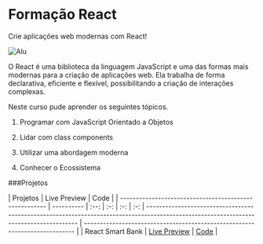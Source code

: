 # Formação React
Crie aplicações web modernas com React!

![Alu](https://images.unsplash.com/photo-1633356122544-f134324a6cee?ixlib=rb-4.0.3&ixid=MnwxMjA3fDB8MHxwaG90by1wYWdlfHx8fGVufDB8fHx8&auto=format&fit=crop&w=1470&q=80)

O React é uma biblioteca da linguagem JavaScript e uma das formas mais modernas para a criação de aplicações web. Ela trabalha de forma declarativa, eficiente e flexível, possibilitando a criação de interações complexas.

Neste curso pude aprender os seguintes tópicos.

1. Programar com JavaScript Orientado a Objetos

2. Lidar com class components

3. Utilizar uma abordagem moderna

4. Conhecer o Ecossistema


###Projetos


| Projetos                                              | Live Preview                    | Code                         |
| ------------------------------------------------------ | ----------    | :--: | :-: | :-: | :-: | --------------------------------------------------------------------------------------------------------------------------------------  | --------------------------------------------------------------------------- |
| React Smart Bank  | [ Live Preview](https://react-smart-bank.vercel.app/) | [Code](./challenges/rest-countries-api-with-color-theme-switcher) |



